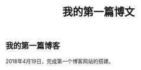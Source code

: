 ﻿---
title: 我的第一篇博文
description: 终于完成了自己第一个博客网站的搭建。用此文测试博客功能并留作纪念。
categories:
 - tutorial
tags: 生活
---

## 我的第一篇博客
2018年4月19日，完成第一个博客网站的搭建。